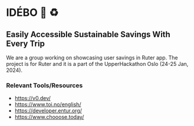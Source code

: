 # IDÉBO 🌱 ♻️
## Easily Accessible Sustainable Savings With Every Trip
We are a group working on showcasing user savings in Ruter app. The project is for Ruter and it is a part of the UpperHackathon Oslo (24-25 Jan, 2024).

### Relevant Tools/Resources
- https://v0.dev/
- https://www.toi.no/english/
- https://developer.entur.org/
- https://www.chooose.today/
